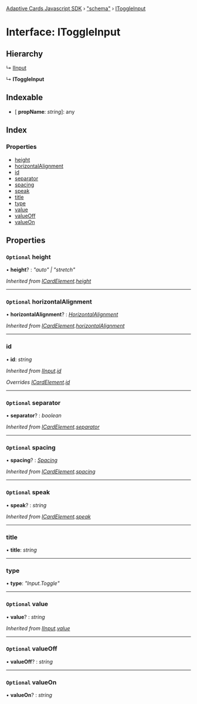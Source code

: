 [Adaptive Cards Javascript SDK](../README.md) › ["schema"](../modules/_schema_.md) › [IToggleInput](_schema_.itoggleinput.md)

# Interface: IToggleInput

## Hierarchy

  ↳ [IInput](_schema_.iinput.md)

  ↳ **IToggleInput**

## Indexable

* \[ **propName**: *string*\]: any

## Index

### Properties

* [height](_schema_.itoggleinput.md#optional-height)
* [horizontalAlignment](_schema_.itoggleinput.md#optional-horizontalalignment)
* [id](_schema_.itoggleinput.md#id)
* [separator](_schema_.itoggleinput.md#optional-separator)
* [spacing](_schema_.itoggleinput.md#optional-spacing)
* [speak](_schema_.itoggleinput.md#optional-speak)
* [title](_schema_.itoggleinput.md#title)
* [type](_schema_.itoggleinput.md#type)
* [value](_schema_.itoggleinput.md#optional-value)
* [valueOff](_schema_.itoggleinput.md#optional-valueoff)
* [valueOn](_schema_.itoggleinput.md#optional-valueon)

## Properties

### `Optional` height

• **height**? : *"auto" | "stretch"*

*Inherited from [ICardElement](_schema_.icardelement.md).[height](_schema_.icardelement.md#optional-height)*

___

### `Optional` horizontalAlignment

• **horizontalAlignment**? : *[HorizontalAlignment](../modules/_schema_.md#horizontalalignment)*

*Inherited from [ICardElement](_schema_.icardelement.md).[horizontalAlignment](_schema_.icardelement.md#optional-horizontalalignment)*

___

###  id

• **id**: *string*

*Inherited from [IInput](_schema_.iinput.md).[id](_schema_.iinput.md#id)*

*Overrides [ICardElement](_schema_.icardelement.md).[id](_schema_.icardelement.md#optional-id)*

___

### `Optional` separator

• **separator**? : *boolean*

*Inherited from [ICardElement](_schema_.icardelement.md).[separator](_schema_.icardelement.md#optional-separator)*

___

### `Optional` spacing

• **spacing**? : *[Spacing](../modules/_schema_.md#spacing)*

*Inherited from [ICardElement](_schema_.icardelement.md).[spacing](_schema_.icardelement.md#optional-spacing)*

___

### `Optional` speak

• **speak**? : *string*

*Inherited from [ICardElement](_schema_.icardelement.md).[speak](_schema_.icardelement.md#optional-speak)*

___

###  title

• **title**: *string*

___

###  type

• **type**: *"Input.Toggle"*

___

### `Optional` value

• **value**? : *string*

*Inherited from [IInput](_schema_.iinput.md).[value](_schema_.iinput.md#optional-value)*

___

### `Optional` valueOff

• **valueOff**? : *string*

___

### `Optional` valueOn

• **valueOn**? : *string*

